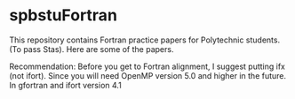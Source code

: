 # spbstuFortran
This repository contains Fortran practice papers for Polytechnic students. (To pass Stas). Here are some of the papers.

Recommendation: Before you get to Fortran alignment, I suggest putting ifx (not ifort). Since you will need OpenMP version 5.0 and higher in the future. In gfortran and ifort version 4.1
